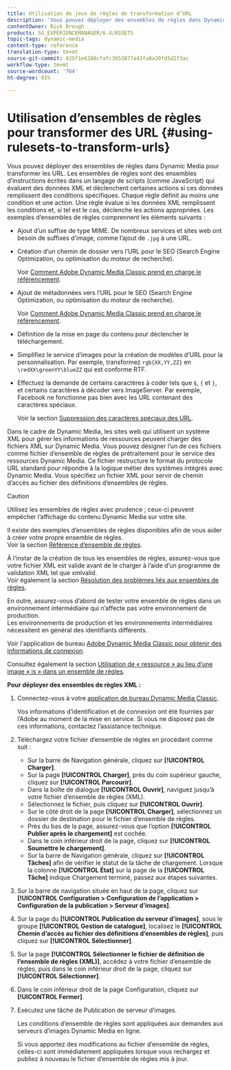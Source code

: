 ```yaml
---
title: Utilisation de jeux de règles de transformation d’URL
description: 'Vous pouvez déployer des ensembles de règles dans Dynamic Media pour transformer les URL. Les ensembles de règles sont des ensembles d’instructions écrites dans un langage de scripts (comme JavaScript) qui évaluent des données XML et déclenchent certaines actions si ces données remplissent des conditions spécifiques. '
contentOwner: Rick Brough
products: SG_EXPERIENCEMANAGER/6.4/ASSETS
topic-tags: dynamic-media
content-type: reference
translation-type: tm+mt
source-git-commit: 425f1e6288cfafc3053877a43fa0a20fd5d2f3ac
workflow-type: tm+mt
source-wordcount: '764'
ht-degree: 91%

---
```



# Utilisation d’ensembles de règles pour transformer des URL {#using-rulesets-to-transform-urls}

Vous pouvez déployer des ensembles de règles dans Dynamic Media pour transformer les URL. Les ensembles de règles sont des ensembles d’instructions écrites dans un langage de scripts (comme JavaScript) qui évaluent des données XML et déclenchent certaines actions si ces données remplissent des conditions spécifiques. Chaque règle définit au moins une condition et une action. Une règle évalue si les données XML remplissent les conditions et, si tel est le cas, déclenche les actions appropriées. Les exemples d’ensembles de règles comprennent les éléments suivants :

* Ajout d’un suffixe de type MIME. De nombreux services et sites web ont besoin de suffixes d’image, comme l’ajout de `.jpg` à une URL.
* Création d’un chemin de dossier vers l’URL pour le SEO (Search Engine Optimization, ou optimisation du moteur de recherche).

   Voir [Comment Adobe Dynamic Media Classic prend en charge le référencement](/help/assets/assets/s7_seo.pdf).

* Ajout de métadonnées vers l’URL pour le SEO (Search Engine Optimization, ou optimisation du moteur de recherche).

   Voir [Comment Adobe Dynamic Media Classic prend en charge le référencement](/help/assets/assets/s7_seo.pdf).

* Définition de la mise en page du contenu pour déclencher le téléchargement.
* Simplifiez le service d’images pour la création de modèles d’URL pour la personnalisation. Par exemple, transformez `rgb{XX,YY,ZZ}` en `\redXX\greenYY\blueZZ` qui est conforme RTF.

* Effectuez la demande de certains caractères à coder tels que `$`, `{` et `}`, et certains caractères à décoder vers ImageServer. Par exemple, Facebook ne fonctionne pas bien avec les URL contenant des caractères spéciaux.

   Voir la section [Suppression des caractères spéciaux des URL](https://helpx.adobe.com/fr/experience-manager/scene7/kb/base/scene7-rulesets/remove-special-characters-urls.html).

Dans le cadre de Dynamic Media, les sites web qui utilisent un système XML pour gérer les informations de ressources peuvent charger des fichiers XML sur Dynamic Media. Vous pouvez désigner l’un de ces fichiers comme fichier d’ensemble de règles de prétraitement pour le service des ressources Dynamic Media. Ce fichier restructure le format du protocole URL standard pour répondre à la logique métier des systèmes intégrés avec Dynamic Media. Vous spécifiez un fichier XML pour servir de chemin d’accès au fichier des définitions d’ensembles de règles.

>[!CAUTION]
>
>Utilisez les ensembles de règles avec prudence ; ceux-ci peuvent empêcher l’affichage du contenu Dynamic Media sur votre site.

Il existe des exemples d’ensembles de règles disponibles afin de vous aider à créer votre propre ensemble de règles.\
Voir la section [Référence d’ensemble de règles](https://docs.adobe.com/content/help/fr-FR/dynamic-media-developer-resources/image-serving-api/image-serving-api/rule-set-reference/c-rule-set-reference.html).

À l’instar de la création de tous les ensembles de règles, assurez-vous que votre fichier XML est valide avant de le charger à l’aide d’un programme de validation XML tel que xmlvalid.\
Voir également la section [Résolution des problèmes liés aux ensembles de règles](https://helpx.adobe.com/fr/experience-manager/scene7/kb/base/scene7-rulesets/scene7-ruleset-troubleshooting.html).

En outre, assurez-vous d’abord de tester votre ensemble de règles dans un environnement intermédiaire qui n’affecte pas votre environnement de production.\
Les environnements de production et les environnements intermédiaires nécessitent en général des identifiants différents.

Voir l&#39;application de bureau [Adobe Dynamic Media Classic pour obtenir des informations de connexion](https://experienceleague.adobe.com/docs/dynamic-media-classic/using/getting-started/signing-out.html#sign-in-dmc-app).

<!-- * **NA staging environment** login page: [https://s7sps1-staging.scene7.com/IpsWeb/](https://s7sps1-staging.scene7.com/IpsWeb/)
* **EMEA staging environment** login page: [https://s7sps3-staging.scene7.com/IpsWeb/](https://s7sps3-staging.scene7.com/IpsWeb/)
* **JAPAC staging environment** login page: [https://s7sps5-staging.scene7.com/IpsWeb/](https://s7sps5-staging.scene7.com/IpsWeb/) -->

Consultez également la section [Utilisation de « ressource » au lieu d’une image « is » dans un ensemble de règles](https://helpx.adobe.com/fr/experience-manager/scene7/kb/base/scene7-rulesets/ruleset-asset-instead-image.html).

**Pour déployer des ensembles de règles XML :**

1. Connectez-vous à votre [application de bureau Dynamic Media Classic](https://experienceleague.adobe.com/docs/dynamic-media-classic/using/getting-started/signing-out.html#sign-in-dmc-app).

   Vos informations d’identification et de connexion ont été fournies par l’Adobe au moment de la mise en service. Si vous ne disposez pas de ces informations, contactez l’assistance technique.

1. Téléchargez votre fichier d’ensemble de règles en procédant comme suit :

   * Sur la barre de Navigation générale, cliquez sur **[!UICONTROL Charger]**.
   * Sur la page **[!UICONTROL Charger]**, près du coin supérieur gauche, cliquez sur **[!UICONTROL Parcourir]**.
   * Dans la boîte de dialogue **[!UICONTROL Ouvrir]**, naviguez jusqu’à votre fichier d’ensemble de règles (XML).
   * Sélectionnez le fichier, puis cliquez sur **[!UICONTROL Ouvrir]**.
   * Sur le côté droit de la page **[!UICONTROL Charger]**, sélectionnez un dossier de destination pour le fichier d’ensemble de règles.
   * Près du bas de la page, assurez-vous que l’option **[!UICONTROL Publier après le chargement]** est cochée.
   * Dans le coin inférieur droit de la page, cliquez sur **[!UICONTROL Soumettre le chargement]**.
   * Sur la barre de Navigation générale, cliquez sur **[!UICONTROL Tâches]** afin de vérifier le statut de la tâche de chargement. Lorsque la colonne **[!UICONTROL État]** sur la page de la **[!UICONTROL Tâche]** indique Chargement terminé, passez aux étapes suivantes.

1. Sur la barre de navigation située en haut de la page, cliquez sur **[!UICONTROL Configuration > Configuration de l’application > Configuration de la publication > Serveur d’images]**.
1. Sur la page du **[!UICONTROL Publication du serveur d’images]**, sous le groupe **[!UICONTROL Gestion de catalogue]**, localisez le **[!UICONTROL Chemin d’accès au fichier des définitions d’ensembles de règles]**, puis cliquez sur **[!UICONTROL Sélectionner]**.
1. Sur la page **[!UICONTROL Sélectionner le fichier de définition de l’ensemble de règles (XML)]**, accédez à votre fichier d’ensemble de règles, puis dans le coin inférieur droit de la page, cliquez sur **[!UICONTROL Sélectionner]**.
1. Dans le coin inférieur droit de la page Configuration, cliquez sur **[!UICONTROL Fermer]**.
1. Exécutez une tâche de Publication de serveur d’images.

   Les conditions d’ensemble de règles sont appliquées aux demandes aux serveurs d’images Dynamic Media en ligne.

   Si vous apportez des modifications au fichier d’ensemble de règles, celles-ci sont immédiatement appliquées lorsque vous rechargez et publiez à nouveau le fichier d’ensemble de règles mis à jour.

